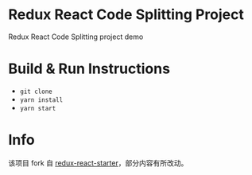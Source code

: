 # Redux React Code Splitting Project

Redux React Code Splitting project demo

# Build & Run Instructions

- `git clone`
- `yarn install`
- `yarn start`

# Info

该项目 fork 自 [redux-react-starter](https://github.com/didierfranc/react-code-splitting)，部分内容有所改动。